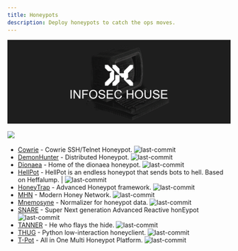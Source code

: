 ```yaml
---
title: Honeypots
description: Deploy honeypots to catch the ops moves. 
---
```


![](/assets/headers/header-logo.png)

![](https://img.shields.io/badge/Tools%20%26%20Resources%20Available-11-757575?style=for-the-badge)


* [Cowrie](https://github.com/cowrie/cowrie) - Cowrie SSH/Telnet Honeypot. ![last-commit](https://img.shields.io/github/last-commit/cowrie/cowrie?style=flat)
* [DemonHunter](https://github.com/RevengeComing/DemonHunter) - Distributed Honeypot. ![last-commit](https://img.shields.io/github/last-commit/RevengeComing/DemonHunter?style=flat)
* [Dionaea](https://github.com/DinoTools/dionaea) - Home of the dionaea honeypot. ![last-commit](https://img.shields.io/github/last-commit/DinoTools/dionaea?style=flat)
* [HellPot](https://github.com/yunginnanet/HellPot) - HellPot is an endless honeypot that sends bots to hell. Based on Heffalump. | ![last-commit](https://img.shields.io/github/last-commit/yunginnanet/HellPot?style=flat)
* [HoneyTrap](https://github.com/honeytrap/honeytrap) - Advanced Honeypot framework. ![last-commit](https://img.shields.io/github/last-commit/honeytrap/honeytrap?style=flat)
* [MHN](https://github.com/pwnlandia/mhn) - Modern Honey Network. ![last-commit](https://img.shields.io/github/last-commit/pwnlandia/mhn?style=flat)
* [Mnemosyne](https://github.com/johnnykv/mnemosyne) - Normalizer for honeypot data. ![last-commit](https://img.shields.io/github/last-commit/johnnykv/mnemosyne?style=flat)
* [SNARE](https://github.com/mushorg/snare) - Super Next generation Advanced Reactive honEypot ![last-commit](https://img.shields.io/github/last-commit/mushorg/snare?style=flat)
* [TANNER](https://github.com/mushorg/tanner/) - He who flays the hide. ![last-commit](https://img.shields.io/github/last-commit/mushorg/tanner?style=flat)
* [THUG](https://github.com/buffer/thug) - Python low-interaction honeyclient. ![last-commit](https://img.shields.io/github/last-commit/buffer/thug?style=flat)
* [T-Pot](https://github.com/buffer/thug) - All in One Multi Honeypot Platform. ![last-commit](https://img.shields.io/github/last-commit/telekom-security/tpotce?style=flat)
